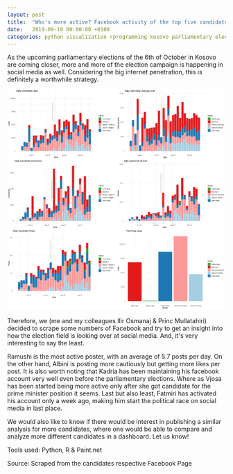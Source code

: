 ```yaml
---
layout: post
title:  "Who's more active? Facebook activity of the top five candidates for Kosovo's upcoming parliamentary election"
date:   2019-09-10 00:00:00 +0100
categories: python visualization rprogramming kosovo parliamentary election facebook
---
```

As the upcoming parliamentary elections of the 6th of October in Kosovo are coming closer, more and more of the election campaign is happening in social media as well. Considering the big internet penetration, this is definitely a worthwhile strategy.

![Facebook activity infographic](https://raw.githubusercontent.com/gentrexha/gentrexha.github.io/master/assets/images/posts/facebook-activity-infographic.png)

Therefore, we (me and my colleagues Ilir Osmanaj & Princ Mullatahiri) decided to scrape some numbers of Facebook and try to get an insight into how the election field is looking over at social media. And, it's very interesting to say the least.

Ramushi is the most active poster, with an average of 5.7 posts per day. On the other hand, Albini is posting more cautiously but getting more likes per post. It is also worth noting that Kadria has been maintaining his facebook account very well even before the parliamentary elections. Where as Vjosa has been started being more active only after she got candidate for the prime minister position it seems. Last but also least, Fatmiri has activated his account only a week ago, making him start the political race on social media in last place.

We would also like to know if there would be interest in publishing a similar analysis for more candidates, where one would be able to compare and analyze more different candidates in a dashboard. Let us know! 

Tools used: Python, R & Paint.net

Source: Scraped from the candidates respective Facebook Page
